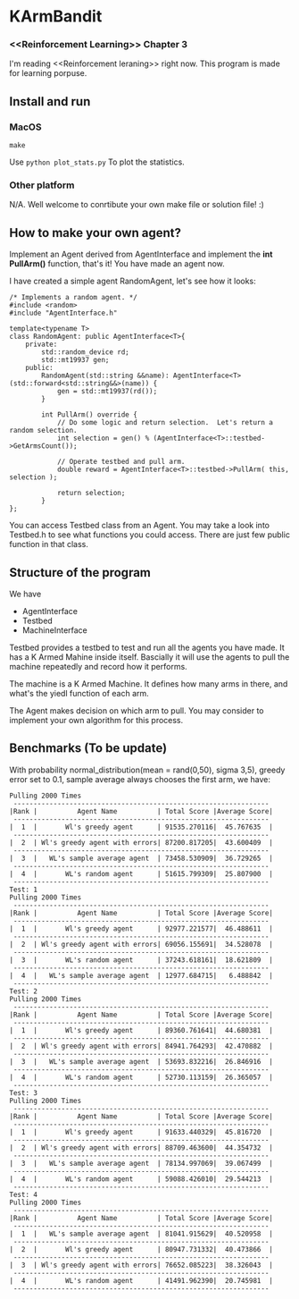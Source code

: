 # KArmBandit
### **\<<Reinforcement Learning\>> Chapter 3**
I'm reading \<<Reinforcement leraning\>> right now.  This program is made for learning porpuse.  

## Install and run
### MacOS
```make```

Use
```python plot_stats.py```
To plot the statistics.

### Other platform
N/A.  Well welcome to conrtibute your own make file or solution file!  :)



## How to make your own agent?
Implement an Agent derived from AgentInterface and implement the **int PullArm()** function, that's it!  You have made an agent now.

I have created a simple agent RandomAgent, let's see how it looks:
```
/* Implements a random agent. */
#include <random>
#include "AgentInterface.h"

template<typename T>
class RandomAgent: public AgentInterface<T>{
    private:
        std::random_device rd;
        std::mt19937 gen;
    public:
        RandomAgent(std::string &&name): AgentInterface<T>(std::forward<std::string&&>(name)) {
            gen = std::mt19937(rd());
        }

        int PullArm() override {
            // Do some logic and return selection.  Let's return a random selection.
            int selection = gen() % (AgentInterface<T>::testbed->GetArmsCount());

            // Operate testbed and pull arm.
            double reward = AgentInterface<T>::testbed->PullArm( this, selection );

            return selection;
        }
};
```
You can access Testbed class from an Agent.   You may take a look into Testbed.h to see what functions you could access.  There are just few public function in that class.

## Structure of the program
We have
- AgentInterface
- Testbed
- MachineInterface

Testbed provides a testbed to test and run all the agents you have made.  It has a K Armed Mahine inside itself.  Bascially it will use the agents to pull the machine repeatedly and record how it performs.

The machine is a K Armed Machine.  It defines how many arms in there, and what's the yiedl function of each arm.

The Agent makes decision on which arm to pull.  You may consider to implement your own algorithm for this process.

## Benchmarks (To be update) 
With probability normal_distribution(mean = rand(0,50), sigma  3,5), greedy error set to 0.1, sample average always chooses the first arm, we have:
```
Pulling 2000 Times
 ----------------------------------------------------------------
|Rank |          Agent Name          | Total Score |Average Score|
 ----------------------------------------------------------------
|  1  |       Wl's greedy agent      | 91535.270116|  45.767635  |
 ----------------------------------------------------------------
|  2  | Wl's greedy agent with errors| 87200.817205|  43.600409  |
 ----------------------------------------------------------------
|  3  |   WL's sample average agent  | 73458.530909|  36.729265  |
 ----------------------------------------------------------------
|  4  |       WL's random agent      | 51615.799309|  25.807900  |
 ----------------------------------------------------------------
Test: 1
Pulling 2000 Times
 ----------------------------------------------------------------
|Rank |          Agent Name          | Total Score |Average Score|
 ----------------------------------------------------------------
|  1  |       Wl's greedy agent      | 92977.221577|  46.488611  |
 ----------------------------------------------------------------
|  2  | Wl's greedy agent with errors| 69056.155691|  34.528078  |
 ----------------------------------------------------------------
|  3  |       WL's random agent      | 37243.618161|  18.621809  |
 ----------------------------------------------------------------
|  4  |   WL's sample average agent  | 12977.684715|   6.488842  |
 ----------------------------------------------------------------
Test: 2
Pulling 2000 Times
 ----------------------------------------------------------------
|Rank |          Agent Name          | Total Score |Average Score|
 ----------------------------------------------------------------
|  1  |       Wl's greedy agent      | 89360.761641|  44.680381  |
 ----------------------------------------------------------------
|  2  | Wl's greedy agent with errors| 84941.764293|  42.470882  |
 ----------------------------------------------------------------
|  3  |   WL's sample average agent  | 53693.832216|  26.846916  |
 ----------------------------------------------------------------
|  4  |       WL's random agent      | 52730.113159|  26.365057  |
 ----------------------------------------------------------------
Test: 3
Pulling 2000 Times
 ----------------------------------------------------------------
|Rank |          Agent Name          | Total Score |Average Score|
 ----------------------------------------------------------------
|  1  |       Wl's greedy agent      | 91633.440329|  45.816720  |
 ----------------------------------------------------------------
|  2  | Wl's greedy agent with errors| 88709.463600|  44.354732  |
 ----------------------------------------------------------------
|  3  |   WL's sample average agent  | 78134.997069|  39.067499  |
 ----------------------------------------------------------------
|  4  |       WL's random agent      | 59088.426010|  29.544213  |
 ----------------------------------------------------------------
Test: 4
Pulling 2000 Times
 ----------------------------------------------------------------
|Rank |          Agent Name          | Total Score |Average Score|
 ----------------------------------------------------------------
|  1  |   WL's sample average agent  | 81041.915629|  40.520958  |
 ----------------------------------------------------------------
|  2  |       Wl's greedy agent      | 80947.731332|  40.473866  |
 ----------------------------------------------------------------
|  3  | Wl's greedy agent with errors| 76652.085223|  38.326043  |
 ----------------------------------------------------------------
|  4  |       WL's random agent      | 41491.962390|  20.745981  |
 ----------------------------------------------------------------
```



